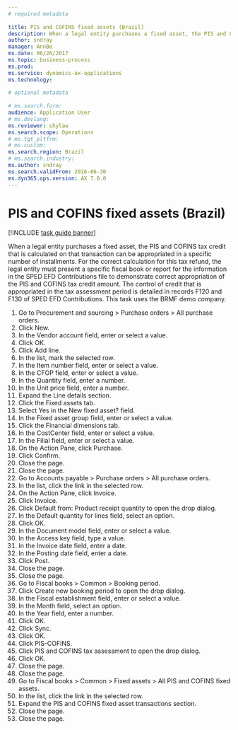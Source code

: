 ```yaml
--- 
# required metadata 
 
title: PIS and COFINS fixed assets (Brazil)
description: When a legal entity purchases a fixed asset, the PIS and COFINS tax credit that is calculated on that transaction can be appropriated in a specific number of installments. 
author: sndray
manager: AnnBe 
ms.date: 06/26/2017
ms.topic: business-process 
ms.prod:  
ms.service: dynamics-ax-applications 
ms.technology:  
 
# optional metadata 
 
# ms.search.form:   
audience: Application User 
# ms.devlang:  
ms.reviewer: shylaw
ms.search.scope: Operations 
# ms.tgt_pltfrm:  
# ms.custom:  
ms.search.region: Brazil
# ms.search.industry: 
ms.author: sndray
ms.search.validFrom: 2016-06-30 
ms.dyn365.ops.version: AX 7.0.0 
---
```

# PIS and COFINS fixed assets (Brazil)

[!INCLUDE [task guide banner](../../includes/task-guide-banner.md)]

When a legal entity purchases a fixed asset, the PIS and COFINS tax credit that is calculated on that transaction can be appropriated in a specific number of installments. For the correct calculation for this tax refund, the legal entity must present a specific fiscal book or report for the information in the SPED EFD Contributions file to demonstrate correct appropriation of the PIS and COFINS tax credit amount. The control of credit that is appropriated in the tax assessment period is detailed in records F120 and F130 of SPED EFD Contributions. This task uses the BRMF demo company.

1. Go to Procurement and sourcing > Purchase orders > All purchase orders.
2. Click New.
3. In the Vendor account field, enter or select a value.
4. Click OK.
5. Click Add line.
6. In the list, mark the selected row.
7. In the Item number field, enter or select a value.
8. In the CFOP field, enter or select a value.
9. In the Quantity field, enter a number.
10. In the Unit price field, enter a number.
11. Expand the Line details section.
12. Click the Fixed assets tab.
13. Select Yes in the New fixed asset? field.
14. In the Fixed asset group field, enter or select a value.
15. Click the Financial dimensions tab.
16. In the CostCenter field, enter or select a value.
17. In the Filial field, enter or select a value.
18. On the Action Pane, click Purchase.
19. Click Confirm.
20. Close the page.
21. Close the page.
22. Go to Accounts payable > Purchase orders > All purchase orders.
23. In the list, click the link in the selected row.
24. On the Action Pane, click Invoice.
25. Click Invoice.
26. Click Default from: Product receipt quantity to open the drop dialog.
27. In the Default quantity for lines field, select an option.
28. Click OK.
29. In the Document model field, enter or select a value.
30. In the Access key field, type a value.
31. In the Invoice date field, enter a date.
32. In the Posting date field, enter a date.
33. Click Post.
34. Close the page.
35. Close the page.
36. Go to Fiscal books > Common > Booking period.
37. Click Create new booking period to open the drop dialog.
38. In the Fiscal establishment field, enter or select a value.
39. In the Month field, select an option.
40. In the Year field, enter a number.
41. Click OK.
42. Click Sync.
43. Click OK.
44. Click PIS-COFINS.
45. Click PIS and COFINS tax assessment to open the drop dialog.
46. Click OK.
47. Close the page.
48. Close the page.
49. Go to Fiscal books > Common > Fixed assets > All PIS and COFINS fixed assets.
50. In the list, click the link in the selected row.
51. Expand the PIS and COFINS fixed asset transactions section.
52. Close the page.
53. Close the page.

